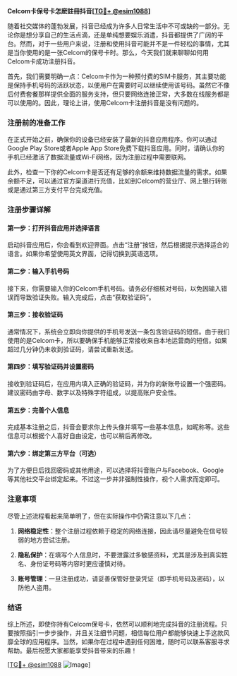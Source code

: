 **Celcom卡保号卡怎麽註冊抖音[[TG💪+ @esim1088](https://t.me/s/esim1088)]**

随着社交媒体的蓬勃发展，抖音已经成为许多人日常生活中不可或缺的一部分。无论你是想分享自己的生活点滴，还是单纯想要娱乐消遣，抖音都提供了广阔的平台。然而，对于一些用户来说，注册和使用抖音可能并不是一件轻松的事情，尤其是当你使用的是一张Celcom的保号卡时。那么，今天我们就来聊聊如何用Celcom卡成功注册抖音。

首先，我们需要明确一点：Celcom卡作为一种预付费的SIM卡服务，其主要功能是保持手机号码的活跃状态，以便用户在需要时可以继续使用该号码。虽然它不像后付费套餐那样提供全面的服务支持，但只要网络连接正常，大多数在线服务都是可以使用的。因此，理论上讲，使用Celcom卡注册抖音是没有问题的。

### 注册前的准备工作

在正式开始之前，确保你的设备已经安装了最新的抖音应用程序。你可以通过Google Play Store或者Apple App Store免费下载抖音应用。同时，请确认你的手机已经激活了数据流量或Wi-Fi网络，因为注册过程中需要联网。

此外，检查一下你的Celcom卡是否还有足够的余额来维持数据流量的需求。如果余额不足，可以通过官方渠道进行充值，比如到Celcom的营业厅、网上银行转账或是通过第三方支付平台完成充值。

### 注册步骤详解

#### 第一步：打开抖音应用并选择语言
启动抖音应用后，你会看到欢迎界面。点击“注册”按钮，然后根据提示选择适合的语言。如果你希望使用英文界面，记得切换到英语选项。

#### 第二步：输入手机号码
接下来，你需要输入你的Celcom手机号码。请务必仔细核对号码，以免因输入错误而导致验证失败。输入完成后，点击“获取验证码”。

#### 第三步：接收验证码
通常情况下，系统会立即向你提供的手机号发送一条包含验证码的短信。由于我们使用的是Celcom卡，所以要确保手机能够正常接收来自本地运营商的短信。如果超过几分钟仍未收到验证码，请尝试重新发送。

#### 第四步：填写验证码并设置密码
接收到验证码后，在应用内填入正确的验证码，并为你的新账号设置一个强密码。建议密码由字母、数字以及特殊字符组成，以提高账户安全性。

#### 第五步：完善个人信息
完成基本注册之后，抖音会要求你上传头像并填写一些基本信息，如昵称等。这些信息可以根据个人喜好自由设定，也可以稍后再修改。

#### 第六步：绑定第三方平台（可选）
为了方便日后找回密码或其他用途，可以选择将抖音账户与Facebook、Google等其他社交平台绑定起来。不过这一步并非强制性操作，视个人需求而定即可。

### 注意事项

尽管上述流程看起来简单明了，但在实际操作中仍需注意以下几点：

1. **网络稳定性**：整个注册过程依赖于稳定的网络连接，因此请尽量避免在信号较弱的地方尝试注册。
   
2. **隐私保护**：在填写个人信息时，不要泄露过多敏感资料，尤其是涉及到真实姓名、身份证号码等内容时更应谨慎对待。

3. **账号管理**：一旦注册成功，请妥善保管好登录凭证（即手机号码及密码），以防他人盗用。

### 结语

综上所述，即使你持有Celcom保号卡，依然可以顺利地完成抖音的注册流程。只要按照指引一步步操作，并且关注细节问题，相信每位用户都能够快速上手这款风靡全球的应用程序。当然，如果你在过程中遇到任何困难，随时可以联系客服寻求帮助。最后祝愿大家都能享受抖音带来的乐趣！

[[TG💪+ @esim1088](https://t.me/s/esim1088) ![Image](https://i.postimg.cc/4NQfJmqS/Snipaste-2025-05-13-00-14-12.png)]